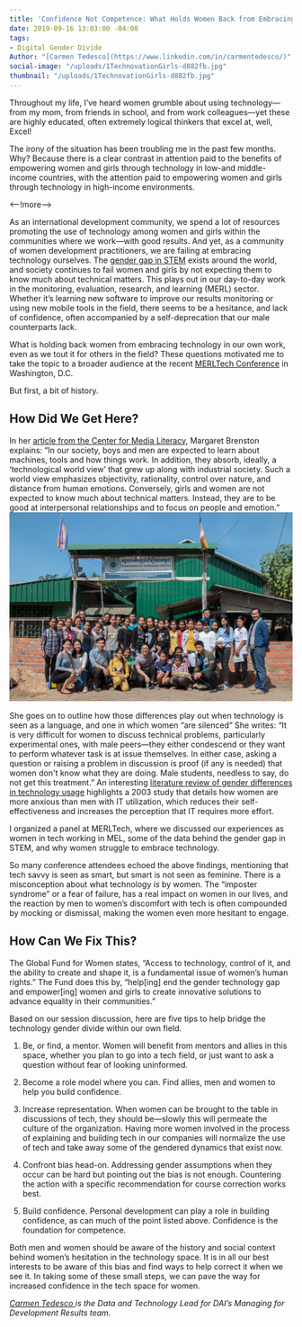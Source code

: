 ```yaml
---
title: 'Confidence Not Competence: What Holds Women Back from Embracing Tech in Development'
date: 2019-09-16 13:03:00 -04:00
tags:
- Digital Gender Divide
Author: "[Carmen Tedesco](https://www.linkedin.com/in/carmentedesco/)"
social-image: "/uploads/1TechnovationGirls-d882fb.jpg"
thumbnail: "/uploads/1TechnovationGirls-d882fb.jpg"
---
```


Throughout my life, I’ve heard women grumble about using technology—from my mom, from friends in school, and from work colleagues—yet these are highly educated, often extremely logical thinkers that excel at, well, Excel!

The irony of the situation has been troubling me in the past few months. Why? Because there is a clear contrast in attention paid to the benefits of empowering women and girls through technology in low-and middle-income countries, with the attention paid to empowering women and girls through technology in high-income environments.

<--!more-->

As an international development community, we spend a lot of resources promoting the use of technology among women and girls within the communities where we work—with good results. And yet, as a community of women development practitioners, we are failing at embracing technology ourselves. The [gender gap in STEM](https://www.catalyst.org/research/women-in-science-technology-engineering-and-mathematics-stem/) exists around the world, and society continues to fail women and girls by not expecting them to know much about technical matters. This plays out in our day-to-day work in the monitoring, evaluation, research, and learning (MERL) sector. Whether it’s learning new software to improve our results monitoring or using new mobile tools in the field, there seems to be a hesitance, and lack of confidence, often accompanied by a self-deprecation that our male counterparts lack.

What is holding back women from embracing technology in our own work, even as we tout it for others in the field? These questions motivated me to take the topic to a broader audience at the recent [MERLTech Conference](http://merltech.org/merl-tech-dc-2019/) in Washington, D.C.

But first, a bit of history.

## How Did We Get Here?

In her [article from the Center for Media Literacy](https://www.medialit.org/reading-room/worlds-apart-women-men-and-technology), Margaret Brenston explains: “In our society, boys and men are expected to learn about machines, tools and how things work. In addition, they absorb, ideally, a ‘technological world view’ that grew up along with industrial society. Such a world view emphasizes objectiv­ity, rationality, control over nature, and distance from human emotions. Con­versely, girls and women are not expected to know much about technical matters. Instead, they are to be good at interper­sonal relationships and to focus on people and emotion.”
![1TechnovationGirls-d882fb.jpg](/uploads/1TechnovationGirls-d882fb.jpg)

She goes on to outline how those differences play out when technology is seen as a language, and one in which women “are silenced” She writes: “It is very difficult for women to discuss technical problems, particularly experi­mental ones, with male peers—they either condescend or they want to perform whatever task is at issue themselves. In either case, asking a question or raising a problem in discussion is proof (if any is needed) that women don't know what they are doing. Male students, needless to say, do not get this treatment.” An interesting [literature review of gender differences in technology usage](http://www.scirp.org/pdf/OJBM_2016011410094953.pdf) highlights a 2003 study that details how women are more anxious than men with IT utilization, which reduces their self-effectiveness and increases the perception that IT requires more effort.

I organized a panel at MERLTech, where we discussed our experiences as women in tech working in MEL, some of the data behind the gender gap in STEM, and why women struggle to embrace technology.

So many conference attendees echoed the above findings, mentioning that tech savvy is seen as smart, but smart is not seen as feminine. There is a misconception about what technology *is* by women. The “imposter syndrome” or a fear of failure, has a real impact on women in our lives, and the reaction by men to women’s discomfort with tech is often compounded by mocking or dismissal, making the women even more hesitant to engage.

## How Can We Fix This?

The Global Fund for Women states, “Access to technology, control of it, and the ability to create and shape it, is a fundamental issue of women’s human rights.” The Fund does this by, “help\[ing\] end the gender technology gap and empower\[ing\] women and girls to create innovative solutions to advance equality in their communities.”

Based on our session discussion, here are five tips to help bridge the technology gender divide within our own field.

1. Be, or find, a mentor. Women will benefit from mentors and allies in this space, whether you plan to go into a tech field, or just want to ask a question without fear of looking uninformed.

2. Become a role model where you can. Find allies, men and women to help you build confidence.

3. Increase representation. When women can be brought to the table in discussions of tech, they should be—slowly this will permeate the culture of the organization. Having more women involved in the process of explaining and building tech in our companies will normalize the use of tech and take away some of the gendered dynamics that exist now.

4. Confront bias head-on. Addressing gender assumptions when they occur can be hard but pointing out the bias is not enough. Countering the action with a specific recommendation for course correction works best.

5. Build confidence. Personal development can play a role in building confidence, as can much of the point listed above. Confidence is the foundation for competence.

Both men and women should be aware of the history and social context behind women’s hesitation in the technology space. It is in all our best interests to be aware of this bias and find ways to help correct it when we see it. In taking some of these small steps, we can pave the way for increased confidence in the tech space for women.

*[Carmen Tedesco ](https://www.dai.com/who-we-are/our-team/carmen-tedesco) is the Data and Technology Lead for DAI’s Managing for Development Results team.*